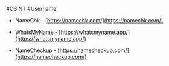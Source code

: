 #OSINT #Username

- NameChk - [https://namechk.com/](https://namechk.com/)

- WhatsMyName - [https://whatsmyname.app/](https://whatsmyname.app/)

- NameCheckup - [https://namecheckup.com/](https://namecheckup.com/)